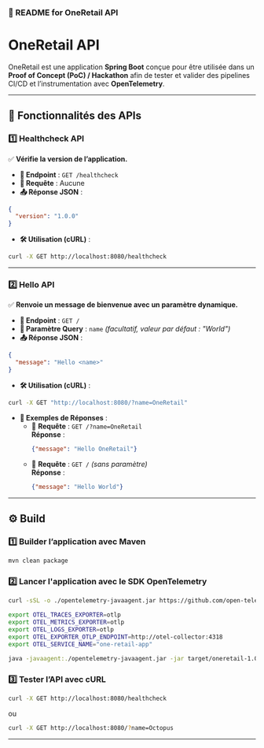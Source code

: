 ### **📜 README for OneRetail API**  

# **OneRetail API**  
OneRetail est une application **Spring Boot** conçue pour être utilisée dans un **Proof of Concept (PoC) / Hackathon** afin de tester et valider des pipelines CI/CD et l’instrumentation avec **OpenTelemetry**.  

---

## **🚀 Fonctionnalités des APIs**  

### **1️⃣ Healthcheck API**  
✅ **Vérifie la version de l’application.**  

- **📌 Endpoint** : `GET /healthcheck`  
- **🔄 Requête** : Aucune  
- **📤 Réponse JSON** :  
```json
{
  "version": "1.0.0"
}
```
- **🛠️ Utilisation (cURL)** :  
```bash
curl -X GET http://localhost:8080/healthcheck
```

---

### **2️⃣ Hello API**  
✅ **Renvoie un message de bienvenue avec un paramètre dynamique.**  

- **📌 Endpoint** : `GET /`  
- **🔄 Paramètre Query** : `name` *(facultatif, valeur par défaut : "World")*  
- **📤 Réponse JSON** :  
```json
{
  "message": "Hello <name>"
}
```
- **🛠️ Utilisation (cURL)** :  
```bash
curl -X GET "http://localhost:8080/?name=OneRetail"
```
- **🔄 Exemples de Réponses** :  
  - 🔹 **Requête** : `GET /?name=OneRetail`  
    **Réponse** :
    ```json
    {"message": "Hello OneRetail"}
    ```
  - 🔹 **Requête** : `GET /` *(sans paramètre)*  
    **Réponse** :
    ```json
    {"message": "Hello World"}
    ```

---

## **⚙️ Build**  

### **1️⃣ Builder l’application avec Maven**  
```bash
mvn clean package
```

### **2️⃣ Lancer l'application avec le SDK OpenTelemetry**  
```bash
curl -sSL -o ./opentelemetry-javaagent.jar https://github.com/open-telemetry/opentelemetry-java-instrumentation/releases/latest/download/opentelemetry-javaagent.jar

export OTEL_TRACES_EXPORTER=otlp
export OTEL_METRICS_EXPORTER=otlp
export OTEL_LOGS_EXPORTER=otlp
export OTEL_EXPORTER_OTLP_ENDPOINT=http://otel-collector:4318
export OTEL_SERVICE_NAME="one-retail-app"

java -javaagent:./opentelemetry-javaagent.jar -jar target/oneretail-1.0.0.jar
```

### **3️⃣ Tester l’API avec cURL**  
```bash
curl -X GET http://localhost:8080/healthcheck
```
ou
```bash
curl -X GET http://localhost:8080/?name=Octopus
```

---
